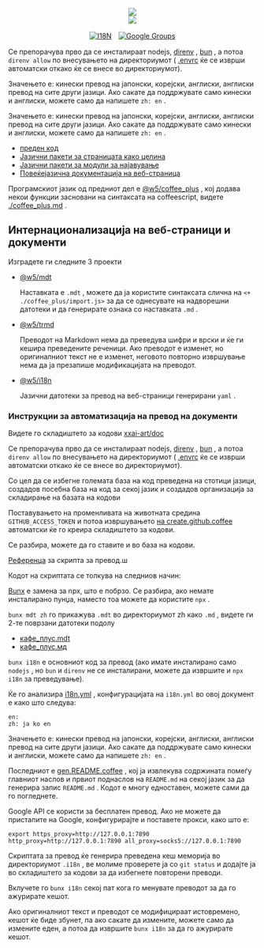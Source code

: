 <p align="center"><a href="https://xxai.art"><img src="https://cdn.jsdelivr.net/gh/xxai-art/doc/logo.svg"/></a><br/><a href="https://xxai.art"><img src="https://cdn.jsdelivr.net/gh/xxai-art/doc/xxai.svg"/></a></p><p align="center"><a href="https://github.com/xxai-art/doc#readme"><img alt="I18N" src="https://cdn.jsdelivr.net/gh/wactax/img/t.svg"/></a>　<a href="https://groups.google.com/u/0/g/xxai-art"><img alt="Google Groups" src="https://cdn.jsdelivr.net/gh/wactax/img/g-groups.svg"/></a></p>

Се препорачува прво да се инсталираат nodejs, [direnv](https://direnv.net) , [bun](https://github.com/oven-sh/bun) , а потоа `direnv allow` по внесувањето на директориумот ( [.envrc](https://github.com/xxai-art/doc/blob/main/.envrc) ќе се изврши автоматски откако ќе се внесе во директориумот).

Значењето е: кинески превод на јапонски, корејски, англиски, англиски превод на сите други јазици. Ако сакате да поддржувате само кинески и англиски, можете само да напишете `zh: en` .

Значењето е: кинески превод на јапонски, корејски, англиски, англиски превод на сите други јазици. Ако сакате да поддржувате само кинески и англиски, можете само да напишете `zh: en` .

* [преден код](https://github.com/xxai-art/web)
* [Јазични пакети за страницата како целина](https://github.com/xxai-art/web/tree/main/i18n)
* [Јазични пакети за модули за најавување](https://github.com/wacpkg/user/tree/main/ui.i18n)
* [Повеќејазична документација на веб-страница](https://github.com/xxai-doc)

Програмскиот јазик од предниот дел е [@w5/coffee_plus](http://npmjs.com/@w5/coffee_plus) , кој додава некои функции засновани на синтаксата на coffeescript, видете [./coffee_plus.md](./coffee_plus.md) .

## Интернационализација на веб-страници и документи

Изградете ги следните 3 проекти

* [@w5/mdt](https://www.npmjs.com/package/@w5/mdt)

  Наставката е `.mdt` , можете да ја користите синтаксата слична на `<+ ./coffee_plus/import.js>` за да се однесувате на надворешни датотеки и да генерирате ознака со наставката `.md` .

* [@w5/trmd](https://www.npmjs.com/package/@w5/trmd)

  Преводот на Markdown нема да преведува шифри и врски и ќе ги кешира преведените реченици. Ако преводот е изменет, но оригиналниот текст не е изменет, неговото повторно извршување нема да ја презапише модификацијата на преводот.

* [@w5/i18n](https://www.npmjs.com/package/@w5/i18n)

  Јазични датотеки за превод на веб-страници генерирани `yaml` .

### Инструкции за автоматизација на превод на документи

Видете го складиштето за кодови [xxai-art/doc](https://github.com/xxai-art/doc)

Се препорачува прво да се инсталираат nodejs, [direnv](https://direnv.net) , [bun](https://github.com/oven-sh/bun) , а потоа `direnv allow` по внесувањето на директориумот ( [.envrc](https://github.com/xxai-art/doc/blob/main/.envrc) ќе се изврши автоматски откако ќе се внесе во директориумот).

Со цел да се избегне големата база на код преведена на стотици јазици, создадов посебна база на код за секој јазик и создадов организација за складирање на базата на кодови

Поставувањето на променливата на животната средина `GITHUB_ACCESS_TOKEN` и потоа извршувањето [на create.github.coffee](https://github.com/xxai-art/doc/blob/main/create.github.coffee) автоматски ќе го креира складиштето за кодови.

Се разбира, можете да го ставите и во база на кодови.

[Референца](https://github.com/xxai-art/doc/blob/main/run.sh) за скрипта за превод.ш

Кодот на скриптата се толкува на следниов начин:

[Bunx](https://bun.sh/docs/cli/bunx) е замена за npx, што е побрзо. Се разбира, ако немате инсталирано пунџа, наместо тоа можете да користите `npx` .

`bunx mdt zh` го прикажува `.mdt` во директориумот zh како `.md` , видете ги 2-те поврзани датотеки подолу

* [кафе_плус.mdt](https://github.com/xxai-doc/zh/blob/main/coffee_plus.mdt)
* [кафе_плус.мд](https://github.com/xxai-doc/zh/blob/main/coffee_plus.md)

`bunx i18n` е основниот код за превод (ако имате инсталирано само `nodejs` , но `bun` и `direnv` не се инсталирани, можете да извршите и `npx i18n` за преведување).

Ќе го анализира [i18n.yml](https://github.com/xxai-art/doc/blob/main/i18n.yml) , конфигурацијата на `i18n.yml` во овој документ е како што следува:

```
en:
zh: ja ko en
```

Значењето е: кинески превод на јапонски, корејски, англиски, англиски превод на сите други јазици. Ако сакате да поддржувате само кинески и англиски, можете само да напишете `zh: en` .

Последниот е [gen.README.coffee](https://github.com/xxai-art/doc/blob/main/gen.README.coffee) , кој ја извлекува содржината помеѓу главниот наслов и првиот поднаслов на `README.md` на секој јазик за да генерира запис `README.md` . Кодот е многу едноставен, можете сами да го погледнете.

Google API се користи за бесплатен превод. Ако не можете да пристапите на Google, конфигурирајте и поставете прокси, како што е:

```
export https_proxy=http://127.0.0.1:7890 http_proxy=http://127.0.0.1:7890 all_proxy=socks5://127.0.0.1:7890
```

Скриптата за превод ќе генерира преведена кеш меморија во директориумот `.i18n` , ве молиме проверете ја со `git status` и додајте ја во складиштето за кодови за да избегнете повторени преводи.

Вклучете го `bunx i18n` секој пат кога го менувате преводот за да го ажурирате кешот.

Ако оригиналниот текст и преводот се модифицираат истовремено, кешот ќе биде збунет, па ако сакате да измените, можете само да измените еден, а потоа да извршите `bunx i18n` за да го ажурирате кешот.
